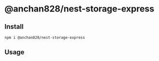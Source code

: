 # @anchan828/nest-storage-express

## Install

```shell
npm i @anchan828/nest-storage-express
```

## Usage

```typescript

```
